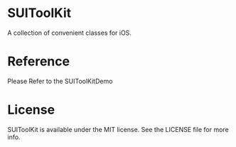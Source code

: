 # SUIToolKit
A collection of convenient classes for iOS.

# Reference
Please Refer to the SUIToolKitDemo

# License
SUIToolKit is available under the MIT license. See the LICENSE file for more info.
